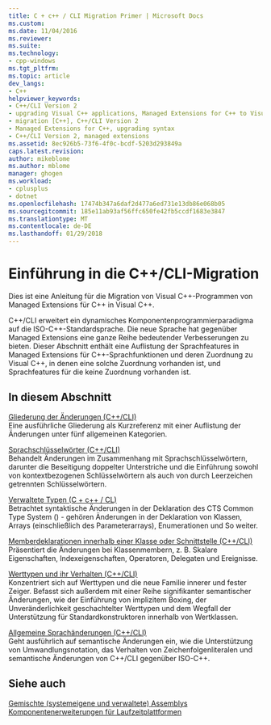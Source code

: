 ```yaml
---
title: C + c++ / CLI Migration Primer | Microsoft Docs
ms.custom: 
ms.date: 11/04/2016
ms.reviewer: 
ms.suite: 
ms.technology:
- cpp-windows
ms.tgt_pltfrm: 
ms.topic: article
dev_langs:
- C++
helpviewer_keywords:
- C++/CLI Version 2
- upgrading Visual C++ applications, Managed Extensions for C++ to Visual C++ 2005 syntax
- migration [C++], C++/CLI Version 2
- Managed Extensions for C++, upgrading syntax
- C++/CLI Version 2, managed extensions
ms.assetid: 8ec926b5-73f6-4f0c-bcdf-5203d293849a
caps.latest.revision: 
author: mikeblome
ms.author: mblome
manager: ghogen
ms.workload:
- cplusplus
- dotnet
ms.openlocfilehash: 17474b347a6daf2d477a6ed731e13db86e068b05
ms.sourcegitcommit: 185e11ab93af56ffc650fe42fb5ccdf1683e3847
ms.translationtype: MT
ms.contentlocale: de-DE
ms.lasthandoff: 01/29/2018
---
```

# <a name="ccli-migration-primer"></a>Einführung in die C++/CLI-Migration
Dies ist eine Anleitung für die Migration von Visual C++-Programmen von Managed Extensions für C++ in Visual C++. 
  
 C++/CLI erweitert ein dynamisches Komponentenprogrammierparadigma auf die ISO-C++-Standardsprache. Die neue Sprache hat gegenüber Managed Extensions eine ganze Reihe bedeutender Verbesserungen zu bieten. Dieser Abschnitt enthält eine Auflistung der Sprachfeatures in Managed Extensions für C++-Sprachfunktionen und deren Zuordnung zu Visual C++, in denen eine solche Zuordnung vorhanden ist, und Sprachfeatures für die keine Zuordnung vorhanden ist.  
  
## <a name="in-this-section"></a>In diesem Abschnitt  
 [Gliederung der Änderungen (C++/CLI)](../dotnet/outline-of-changes-cpp-cli.md)  
 Eine ausführliche Gliederung als Kurzreferenz mit einer Auflistung der Änderungen unter fünf allgemeinen Kategorien.  
  
 [Sprachschlüsselwörter (C++/CLI)](../dotnet/language-keywords-cpp-cli.md)  
 Behandelt Änderungen im Zusammenhang mit Sprachschlüsselwörtern, darunter die Beseitigung doppelter Unterstriche und die Einführung sowohl von kontextbezogenen Schlüsselwörtern als auch von durch Leerzeichen getrennten Schlüsselwörtern.  
  
 [Verwaltete Typen (C + c++ / CL)](../dotnet/managed-types-cpp-cl.md)  
 Betrachtet syntaktische Änderungen in der Deklaration des CTS Common Type System () - gehören Änderungen in der Deklaration von Klassen, Arrays (einschließlich des Parameterarrays), Enumerationen und So weiter.  
  
 [Memberdeklarationen innerhalb einer Klasse oder Schnittstelle (C++/CLI)](../dotnet/member-declarations-within-a-class-or-interface-cpp-cli.md)  
 Präsentiert die Änderungen bei Klassenmembern, z. B. Skalare Eigenschaften, Indexeigenschaften, Operatoren, Delegaten und Ereignisse.  
  
 [Werttypen und ihr Verhalten (C++/CLI)](../dotnet/value-types-and-their-behaviors-cpp-cli.md)  
 Konzentriert sich auf Werttypen und die neue Familie innerer und fester Zeiger. Befasst sich außerdem mit einer Reihe signifikanter semantischer Änderungen, wie der Einführung von implizitem Boxing, der Unveränderlichkeit geschachtelter Werttypen und dem Wegfall der Unterstützung für Standardkonstruktoren innerhalb von Wertklassen.  
  
 [Allgemeine Sprachänderungen (C++/CLI)](../dotnet/general-language-changes-cpp-cli.md)  
 Geht ausführlich auf semantische Änderungen ein, wie die Unterstützung von Umwandlungsnotation, das Verhalten von Zeichenfolgenliteralen und semantische Änderungen von C++/CLI gegenüber ISO-C++.  
  
## <a name="see-also"></a>Siehe auch  
 [Gemischte (systemeigene und verwaltete) Assemblys](../dotnet/mixed-native-and-managed-assemblies.md)   
 [Komponentenerweiterungen für Laufzeitplattformen](../windows/component-extensions-for-runtime-platforms.md)